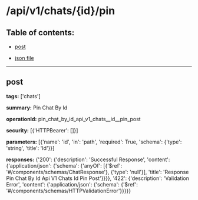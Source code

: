 # /api/v1/chats/{id}/pin

## Table of contents:
- [post](#post)

- [json file](./_api_v1_chats_{id}_pin.json)

---
<a name="post"></a>
## post

**tags:** ['chats']

**summary:** Pin Chat By Id

**operationId:** pin_chat_by_id_api_v1_chats__id__pin_post

**security:** [{'HTTPBearer': []}]

**parameters:** [{'name': 'id', 'in': 'path', 'required': True, 'schema': {'type': 'string', 'title': 'Id'}}]

**responses:** {'200': {'description': 'Successful Response', 'content': {'application/json': {'schema': {'anyOf': [{'$ref': '#/components/schemas/ChatResponse'}, {'type': 'null'}], 'title': 'Response Pin Chat By Id Api V1 Chats  Id  Pin Post'}}}}, '422': {'description': 'Validation Error', 'content': {'application/json': {'schema': {'$ref': '#/components/schemas/HTTPValidationError'}}}}}


